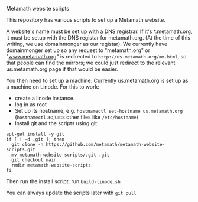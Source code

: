 Metamath website scripts

This repository has various scripts to set up a Metamath website.

A website's name must be set up with a DNS registrar.
If it's *.metamath.org, it must be setup with the DNS registar
for metamath.org.
(At the time of this writing, we use domainmonger as our registar).
We currently have domainmonger set up so any request to
"metamath.org" or "www.metamath.org" is redirected to
`http://us.metamath.org/mm.html`, so that people can find the mirrors;
we could just redirect to the relevant us.metamath.org page
if that would be easier.

You then need to set up a machine. Currently us.metamath.org is
set up as a machine on Linode. For this to work:

* create a linode instance.
* log in as root
* Set up its hostname, e.g. `hostnamectl set-hostname us.metamath.org`
  (`hostnamectl` adjusts other files like `/etc/hostname`)
* Install git and the scripts using git:

~~~~
apt-get install -y git
if [ ! -d .git ]; then
  git clone -n https://github.com/metamath/metamath-website-scripts.git
  mv metamath-website-scripts/.git .git
  git checkout main
  rmdir metamath-website-scripts
fi
~~~~

Then run the install script:
run `build-linode.sh`


You can always update the scripts later with `git pull`
